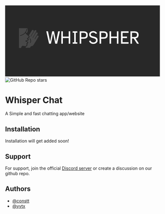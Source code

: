 ![](whispher-banner.png)
![GitHub Repo stars](https://img.shields.io/github/stars/constttdev/pressflow)

# Whisper Chat 
A Simple and fast chatting app/website

## Installation

Installation will get added soon!

## Support

For support, join the official [Discord server](https://discord.gg/4SSmCATGbZ) or create a discussion on our github repo.

## Authors

- [@constt](https://www.github.com/constt)
- [@yvtx](https://www.github.com/mbreede08)
